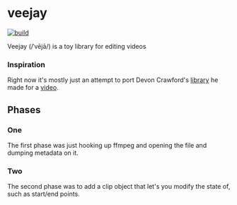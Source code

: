 # veejay

[![build](https://github.com/jrbury/veejay/actions/workflows/build.yml/badge.svg)](https://github.com/jrbury/veejay/actions)

Veejay (/ˈvējā/) is a toy library for editing videos

### Inspiration

Right now it's mostly just an attempt to port Devon Crawford's [library](https://github.com/DevonCrawford/Video-Editing-Automation) he made for a [video](https://www.youtube.com/watch?v=0ZeO0IQaJ-A).

## Phases

### One

The first phase was just hooking up ffmpeg and opening the file and dumping metadata on it.

### Two

The second phase was to add a clip object that let's you modify the state of, such as start/end points.
